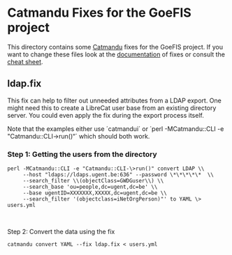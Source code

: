 Catmandu Fixes for the GoeFIS project
=====================================


This directory contains some [Catmandu](http://librecat.org/) fixes for the
GoeFIS project. If you want to change these files look at the
[documentation](http://librecat.org/Catmandu/#fix-language) of fixes or consult
the [cheat sheet](http://librecat.org/Catmandu/#fixes-cheat-sheet).


ldap.fix
--------

This fix can help to filter out unneeded attributes from a LDAP export. One
might need this to create a LibreCat user base from an existing directory
server. You could even apply the fix during the export process itself.

Note that the examples either use ´catmandui´ or ´perl -MCatmandu::CLI -e
"Catmandu::CLI-\>run()“´ which should both work.


### Step 1: Getting the users from the directory
~~~~~~~~~~~~~~~~~~~~~~~~~~~~~~~~~~~~~~~~~~~~~~~~~~~~~~~~~~~~~~~~~~~~~~~~~~~~~~~~
perl -MCatmandu::CLI -e "Catmandu::CLI-\>run()" convert LDAP \\  
     --host "ldaps://ldaps.ugent.be:636" --password \*\*\*\*\*  \\  
     --search_filter \\(objectClass=GWDGuser\\) \\  
     --search_base 'ou=people,dc=ugent,dc=be' \\  
     --base ugentID=XXXXXXX,XXXXX,dc=ugent,dc=be \\  
     --search_filter '(objectclass=iNetOrgPerson)"' to YAML \> users.yml
~~~~~~~~~~~~~~~~~~~~~~~~~~~~~~~~~~~~~~~~~~~~~~~~~~~~~~~~~~~~~~~~~~~~~~~~~~~~~~~~
 

Step 2: Convert the data using the fix

~~~~~~~~~~~~~~~~~~~~~~~~~~~~~~~~~~~~~~~~~~~~~~~~~~~~~~~~~~~~~~~~~~~~~~~~~~~~~~~~
catmandu convert YAML --fix ldap.fix < users.yml
~~~~~~~~~~~~~~~~~~~~~~~~~~~~~~~~~~~~~~~~~~~~~~~~~~~~~~~~~~~~~~~~~~~~~~~~~~~~~~~~
